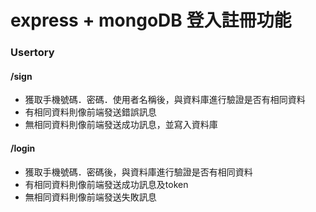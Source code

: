 <h1>express + mongoDB 登入註冊功能</h1>

<h3>Usertory</h3>
<h4>/sign</h4>
<ul>
  <li>獲取手機號碼．密碼．使用者名稱後，與資料庫進行驗證是否有相同資料</li>
  <li>有相同資料則像前端發送錯誤訊息</li>
  <li>無相同資料則像前端發送成功訊息，並寫入資料庫</li>
</ul>

<h4>/login</h4>
<ul>
  <li>獲取手機號碼．密碼後，與資料庫進行驗證是否有相同資料</li>
  <li>有相同資料則像前端發送成功訊息及token</li>
  <li>無相同資料則像前端發送失敗訊息</li>
</ul>
